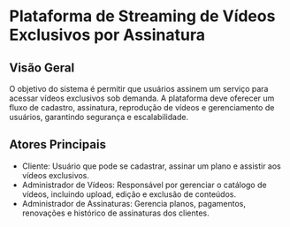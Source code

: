 # Plataforma de Streaming de Vídeos Exclusivos por Assinatura

## Visão Geral

O objetivo do sistema é permitir que usuários assinem um serviço para acessar vídeos exclusivos sob demanda. A plataforma deve oferecer um fluxo de cadastro, assinatura, reprodução de vídeos e gerenciamento de usuários, garantindo segurança e escalabilidade.

## Atores Principais

- Cliente: Usuário que pode se cadastrar, assinar um plano e assistir aos vídeos exclusivos.
- Administrador de Vídeos: Responsável por gerenciar o catálogo de vídeos, incluindo upload, edição e exclusão de conteúdos.
- Administrador de Assinaturas: Gerencia planos, pagamentos, renovações e histórico de assinaturas dos clientes.
